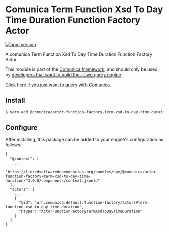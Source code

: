 # Comunica Term Function Xsd To Day Time Duration Function Factory Actor

[![npm version](https://badge.fury.io/js/%40comunica%2Factor-function-factory-term-function-xsd-to-day-time-duration.svg)](https://www.npmjs.com/package/@comunica/actor-function-factory-term-xsd-to-day-time-duration)

A comunica Term Function Xsd To Day Time Duration Function Factory Actor.

This module is part of the [Comunica framework](https://github.com/comunica/comunica),
and should only be used by [developers that want to build their own query engine](https://comunica.dev/docs/modify/).

[Click here if you just want to query with Comunica](https://comunica.dev/docs/query/).

## Install

```bash
$ yarn add @comunica/actor-function-factory-term-xsd-to-day-time-duration
```

## Configure

After installing, this package can be added to your engine's configuration as follows:
```text
{
  "@context": [
    ...
    "https://linkedsoftwaredependencies.org/bundles/npm/@comunica/actor-function-factory-term-xsd-to-day-time-duration/^3.0.0/components/context.jsonld"
  ],
  "actors": [
    ...
    {
      "@id": "urn:comunica:default:function-factory/actors#term-function-xsd-to-day-time-duration",
      "@type": "ActorFunctionFactoryTermXsdToDayTimeDuration"
    }
  ]
}
```

